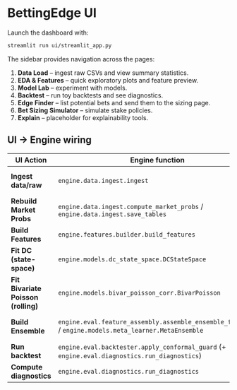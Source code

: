 # BettingEdge UI

Launch the dashboard with:

```bash
streamlit run ui/streamlit_app.py
```

The sidebar provides navigation across the pages:

1. **Data Load** – ingest raw CSVs and view summary statistics.
2. **EDA & Features** – quick exploratory plots and feature preview.
3. **Model Lab** – experiment with models.
4. **Backtest** – run toy backtests and see diagnostics.
5. **Edge Finder** – list potential bets and send them to the sizing page.
6. **Bet Sizing Simulator** – simulate stake policies.
7. **Explain** – placeholder for explainability tools.

## UI → Engine wiring

| UI Action | Engine function | Artifacts shown |
| --- | --- | --- |
| **Ingest data/raw** | `engine.data.ingest.ingest` | DuckDB tables (`matches`, `odds_1x2_pre`, ...) |
| **Rebuild Market Probs** | `engine.data.ingest.compute_market_probs` / `engine.data.ingest.save_tables` | `market_probs_pre`, `market_probs_close` tables |
| **Build Features** | `engine.features.builder.build_features` | `features` table |
| **Fit DC (state-space)** | `engine.models.dc_state_space.DCStateSpace` | predictions, state snapshot |
| **Fit Bivariate Poisson (rolling)** | `engine.models.bivar_poisson_corr.BivarPoisson` | predicted probabilities |
| **Build Ensemble** | `engine.eval.feature_assembly.assemble_ensemble_features` / `engine.models.meta_learner.MetaEnsemble` | blended probabilities, reliability plot |
| **Run backtest** | `engine.eval.backtester.apply_conformal_guard` (+ `engine.eval.diagnostics.run_diagnostics`) | `equity.csv`, `diagnostics.html` |
| **Compute diagnostics** | `engine.eval.diagnostics.run_diagnostics` | `diagnostics.html` |
